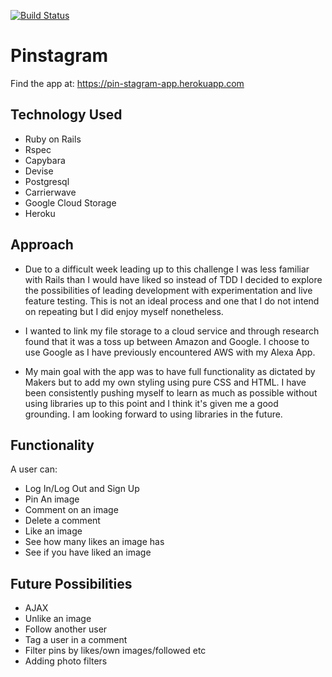 [![Build Status](https://travis-ci.org/haletothewood/Pinstagram.svg?branch=master)](https://travis-ci.org/haletothewood/Pinstagram)

Pinstagram
===================

Find the app at: https://pin-stagram-app.herokuapp.com

## Technology Used

*  Ruby on Rails
*  Rspec
*  Capybara
*  Devise
*  Postgresql
*  Carrierwave
*  Google Cloud Storage
*  Heroku

## Approach

* Due to a difficult week leading up to this challenge I was less familiar with Rails than I would have liked so instead of TDD I decided to explore the possibilities of leading development with experimentation and live feature testing. This is not an ideal process and one that I do not intend on repeating but I did enjoy myself nonetheless. 

* I wanted to link my file storage to a cloud service and through research found that it was a toss up between Amazon and Google. I choose to use Google as I have previously encountered AWS with my Alexa App.

* My main goal with the app was to have full functionality as dictated by Makers but to add my own styling using pure CSS and HTML. I have been consistently pushing myself to learn as much as possible without using libraries up to this point and I think it's given me a good grounding. I am looking forward to using libraries in the future.

## Functionality

A user can:
* Log In/Log Out and Sign Up
* Pin An image
* Comment on an image
* Delete a comment
* Like an image
* See how many likes an image has
* See if you have liked an image

## Future Possibilities

* AJAX
* Unlike an image
* Follow another user
* Tag a user in a comment
* Filter pins by likes/own images/followed etc
* Adding photo filters
